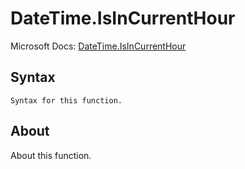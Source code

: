 # DateTime.IsInCurrentHour

Microsoft Docs: [DateTime.IsInCurrentHour](https://docs.microsoft.com/en-us/powerquery-m/datetime-isincurrenthour)

## Syntax

```
Syntax for this function.
```

## About

About this function.

